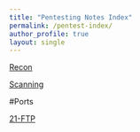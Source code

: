 ```yaml
---
title: "Pentesting Notes Index"
permalink: /pentest-index/
author_profile: true
layout: single
---
```


[Recon](/recon/)

[Scanning](/scanning/)

#Ports

[21-FTP](/21-FTP/)
